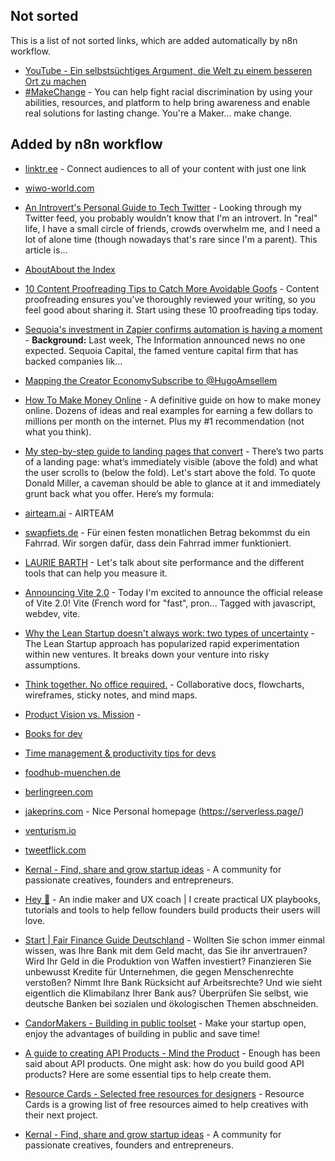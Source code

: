 ## Not sorted
This is a list of not sorted links, which are added automatically by n8n workflow.
- [YouTube - Ein selbstsüchtiges Argument, die Welt zu einem besseren Ort zu machen](https://www.youtube.com/watch?v=rvskMHn0sqQ)
- [#MakeChange](https://makechange.solutions/#give) - You can help fight racial discrimination by using your abilities, resources, and platform to help bring awareness and enable real solutions for lasting change. You're a Maker... make change.


## Added by n8n workflow

- [linktr.ee](https://linktr.ee/) - Connect audiences to all of your content with just one link
- [wiwo-world.com](https://wiwo-world.com/)
- [An Introvert's Personal Guide to Tech Twitter](https://blog.shook.codes/an-introverts-personal-guide-to-tech-twitter) - Looking through my Twitter feed, you probably wouldn’t know that I'm an introvert. In "real" life, I have a small circle of friends, crowds overwhelm me, and I need a lot of alone time (though nowadays that's rare since I'm a parent). This article is...

- [AboutAbout the Index](https://chapwoodindex.com/about/)


- [10 Content Proofreading Tips to Catch More Avoidable Goofs](https://copyblogger.com/content-proofreading/) - Content proofreading ensures you've thoroughly reviewed your writing, so you feel good about sharing it. Start using these 10 proofreading tips today.

- [Sequoia's investment in Zapier confirms automation is having a moment](https://www.indiehackers.com/post/sequoias-investment-in-zapier-confirms-automation-is-having-a-moment-4184a32768) - **Background:** Last week, The Information announced news no one expected. Sequoia Capital, the famed venture capital firm that has backed companies lik...

- [Mapping the Creator EconomySubscribe to @HugoAmsellem](https://hugo.pm/mapping-the-creator-economy/)

- [How To Make Money Online](https://ebizfacts.com/how-to-make-money-online/) - A definitive guide on how to make money online. Dozens of ideas and real examples for earning a few dollars to millions per month on the internet. Plus my #1 recommendation (not what you think).

- [My step-by-step guide to landing pages that convert](https://marketingexamples.com/conversion/landing-page-guide) - There’s two parts of a landing page: what’s immediately visible (above the fold) and what the user scrolls to (below the fold). Let's start above the fold. To quote Donald Miller, a caveman should be able to glance at it and immediately grunt back what you offer. Here’s my formula:

- [airteam.ai](https://www.airteam.ai/) - AIRTEAM

- [swapfiets.de](https://swapfiets.de/) - Für einen festen monatlichen Betrag bekommst du ein Fahrrad. Wir sorgen dafür, dass dein Fahrrad immer funktioniert.


- [LAURIE BARTH](https://laurieontech.com/posts/perf-tools/) - Let's talk about site performance and the different tools that can help you measure it.

- [Announcing Vite 2.0](https://dev.to/yyx990803/announcing-vite-2-0-2f0a) - Today I'm excited to announce the official release of Vite 2.0!  Vite (French word for "fast", pron... Tagged with javascript, webdev, vite.

- [Why the Lean Startup doesn't always work: two types of uncertainty](https://www.linkedin.com/pulse/why-lean-startup-doesnt-always-work-two-types-jeroen-coelen) - The Lean Startup approach has popularized rapid experimentation within new ventures. It breaks down your venture into risky assumptions.

- [Think together. No office required.](https://whimsical.com/) - Collaborative docs, flowcharts, wireframes, sticky notes, and mind maps.

- [Product Vision vs. Mission](https://svpg.com/product-vision-vs-mission/) - 

- [Books for dev](https://dev.to/jordienr/4-books-that-are-not-about-computers-that-made-me-a-good-software-developer-2hac)
- [Time management & productivity tips for devs](https://dev.to/technoglot/time-management-productivity-tips-for-devs-4d33)
- [foodhub-muenchen.de](https://foodhub-muenchen.de)
- [berlingreen.com](https://berlingreen.com)
- [jakeprins.com](https://jakeprins.com) - Nice Personal homepage (https://serverless.page/)
- [venturism.io](https://www.venturism.io/)
- [tweetflick.com](https://tweetflick.com/)

- [Kernal - Find, share and grow startup ideas](https://kern.al/) - A community for passionate creatives, founders and entrepreneurs.
- [Hey 👋](https://www.jimzarkadas.com/) - An indie maker and UX coach | I create practical UX playbooks, tutorials and tools to help fellow founders build products their users will love.

- [Start | Fair Finance Guide Deutschland](https://www.fairfinanceguide.de/) - Wollten Sie schon immer einmal wissen, was Ihre Bank mit dem Geld macht, das Sie ihr anvertrauen? Wird Ihr Geld in die Produktion von Waffen investiert? Finanzieren Sie unbewusst Kredite für Unternehmen, die gegen Menschenrechte verstoßen? Nimmt Ihre Bank Rücksicht auf Arbeitsrechte? Und wie sieht eigentlich die  Klimabilanz Ihrer Bank aus?  Überprüfen Sie selbst, wie deutsche Banken bei sozialen und ökologischen Themen abschneiden.
- [CandorMakers - Building in public toolset](https://candormakers.com/) - Make your startup open, enjoy the advantages of building in public and save time!
- [A guide to creating API Products - Mind the Product](https://www.mindtheproduct.com/a-guide-to-creating-api-products/) - Enough has been said about API products. One might ask: how do you build good API products? Here are some essential tips to help create them.

- [Resource Cards - Selected free resources for designers](https://resourcecards.com/) - Resource Cards is a growing list of free resources aimed to help creatives with their next project.
- [Kernal - Find, share and grow startup ideas](https://kern.al/) - A community for passionate creatives, founders and entrepreneurs.